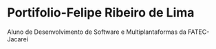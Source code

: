 # Portifolio-Felipe Ribeiro de Lima

Aluno de Desenvolvimento de Software e Multiplantaformas da FATEC-Jacareí
